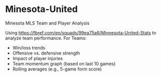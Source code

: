 # Minesota-United
Minesota MLS Team and Player Analysis

Using https://fbref.com/en/squads/99ea75a6/Minnesota-United-Stats to analyze team performance. 
For Teams:
- Win/loss trends
- Offensive vs. defensive strength
- Impact of player injuries
- Team momentum graph (based on last 10 games)
- Rolling averages (e.g., 5-game form score)
